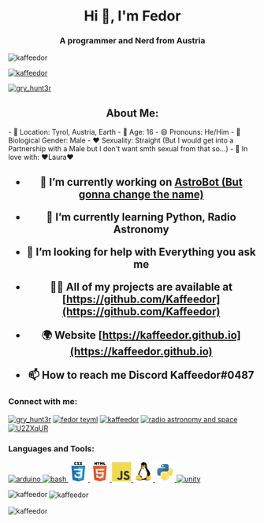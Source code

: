 <h1 align="center">Hi 👋, I'm Fedor</h1>
<h3 align="center">A programmer and Nerd from Austria</h3>

<p align="left"> <img src="https://komarev.com/ghpvc/?username=kaffeedor&label=Profile%20views&color=0e75b6&style=flat" alt="kaffeedor" /> </p>

<p align="left"> <a href="https://github.com/ryo-ma/github-profile-trophy"><img src="https://github-profile-trophy.vercel.app/?username=kaffeedor" alt="kaffeedor" /></a> </p>

<p align="left"> <a href="https://twitter.com/gry_hunt3r" target="blank"><img src="https://img.shields.io/twitter/follow/gry_hunt3r?logo=twitter&style=for-the-badge" alt="gry_hunt3r" /></a> </p>

<h2 align="center">About Me:</h2>
- 📍  Location: Tyrol, Austria, Earth
- 👵 Age: 16
- 😄 Pronouns: He/Him
- 👦 Biological Gender: Male
- ❤ Sexuality: Straight (But I would get into a Partnership with a Male but I don't want smth sexual from that so...)
- 💖 In love with: ❤Laura❤

<h2 align="center"<About my work/nerdy site</h2>

- 🔭 I’m currently working on [AstroBot (But gonna change the name)](https://github.com/Kaffeedor/astro-dbot-public)

- 🌱 I’m currently learning **Python, Radio Astronomy**

- 🤝 I’m looking for help with **Everything you ask me**

- 👨‍💻 All of my projects are available at [https://github.com/Kaffeedor](https://github.com/Kaffeedor)

- 🌍 Website [https://kaffeedor.github.io](https://kaffeedor.github.io)

- 📫 How to reach me **Discord Kaffeedor#0487**

<h3 align="left">Connect with me:</h3>
<p align="left">
<a href="https://twitter.com/gry_hunt3r" target="blank"><img align="center" src="https://raw.githubusercontent.com/rahuldkjain/github-profile-readme-generator/master/src/images/icons/Social/twitter.svg" alt="gry_hunt3r" height="30" width="40" /></a>
<a href="https://fb.com/fedor teyml" target="blank"><img align="center" src="https://raw.githubusercontent.com/rahuldkjain/github-profile-readme-generator/master/src/images/icons/Social/facebook.svg" alt="fedor teyml" height="30" width="40" /></a>
<a href="https://instagram.com/kaffeedor" target="blank"><img align="center" src="https://raw.githubusercontent.com/rahuldkjain/github-profile-readme-generator/master/src/images/icons/Social/instagram.svg" alt="kaffeedor" height="30" width="40" /></a>
<a href="https://www.youtube.com/c/radio astronomy and space" target="blank"><img align="center" src="https://raw.githubusercontent.com/rahuldkjain/github-profile-readme-generator/master/src/images/icons/Social/youtube.svg" alt="radio astronomy and space" height="30" width="40" /></a>
<a href="https://discord.gg/U2ZXqUR" target="blank"><img align="center" src="https://raw.githubusercontent.com/rahuldkjain/github-profile-readme-generator/master/src/images/icons/Social/discord.svg" alt="U2ZXqUR" height="30" width="40" /></a>
</p>

<h3 align="left">Languages and Tools:</h3>
<p align="left"> <a href="https://www.arduino.cc/" target="_blank"> <img src="https://cdn.worldvectorlogo.com/logos/arduino-1.svg" alt="arduino" width="40" height="40"/> </a> <a href="https://www.gnu.org/software/bash/" target="_blank"> <img src="https://www.vectorlogo.zone/logos/gnu_bash/gnu_bash-icon.svg" alt="bash" width="40" height="40"/> </a> <a href="https://www.w3schools.com/css/" target="_blank"> <img src="https://raw.githubusercontent.com/devicons/devicon/master/icons/css3/css3-original-wordmark.svg" alt="css3" width="40" height="40"/> </a> <a href="https://www.w3.org/html/" target="_blank"> <img src="https://raw.githubusercontent.com/devicons/devicon/master/icons/html5/html5-original-wordmark.svg" alt="html5" width="40" height="40"/> </a> <a href="https://developer.mozilla.org/en-US/docs/Web/JavaScript" target="_blank"> <img src="https://raw.githubusercontent.com/devicons/devicon/master/icons/javascript/javascript-original.svg" alt="javascript" width="40" height="40"/> </a> <a href="https://www.linux.org/" target="_blank"> <img src="https://raw.githubusercontent.com/devicons/devicon/master/icons/linux/linux-original.svg" alt="linux" width="40" height="40"/> </a> <a href="https://www.python.org" target="_blank"> <img src="https://raw.githubusercontent.com/devicons/devicon/master/icons/python/python-original.svg" alt="python" width="40" height="40"/> </a> <a href="https://unity.com/" target="_blank"> <img src="https://www.vectorlogo.zone/logos/unity3d/unity3d-icon.svg" alt="unity" width="40" height="40"/> </a> </p>

<p><img align="left" src="https://github-readme-stats.vercel.app/api/top-langs?username=kaffeedor&show_icons=true&locale=en&layout=compact" alt="kaffeedor" /></p>

<p>&nbsp;<img align="center" src="https://github-readme-stats.vercel.app/api?username=kaffeedor&show_icons=true&locale=en" alt="kaffeedor" /></p>

<p><img align="center" src="https://github-readme-streak-stats.herokuapp.com/?user=kaffeedor&" alt="kaffeedor" /></p>
